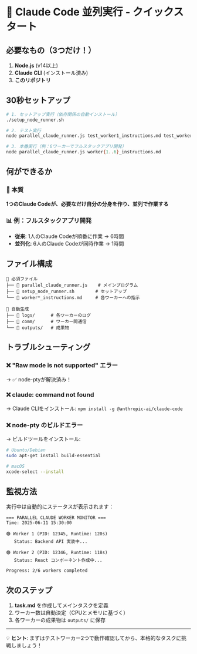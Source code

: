 # 🚀 Claude Code 並列実行 - クイックスタート

## 必要なもの（3つだけ！）

1. **Node.js** (v14以上)
2. **Claude CLI** (インストール済み)
3. **このリポジトリ**

## 30秒セットアップ

```bash
# 1. セットアップ実行（依存関係の自動インストール）
./setup_node_runner.sh

# 2. テスト実行
node parallel_claude_runner.js test_worker1_instructions.md test_worker2_instructions.md

# 3. 本番実行（例：6ワーカーでフルスタックアプリ開発）
node parallel_claude_runner.js worker{1..6}_instructions.md
```

## 何ができるか

### 🎯 本質
**1つのClaude Codeが、必要なだけ自分の分身を作り、並列で作業する**

### 📊 例：フルスタックアプリ開発
- **従来**: 1人のClaude Codeが順番に作業 → 6時間
- **並列化**: 6人のClaude Codeが同時作業 → 1時間

## ファイル構成

```
📁 必須ファイル
├── 📄 parallel_claude_runner.js    # メインプログラム
├── 📄 setup_node_runner.sh        # セットアップ
└── 📄 worker*_instructions.md     # 各ワーカーへの指示

📁 自動生成
├── 📂 logs/      # 各ワーカーのログ
├── 📂 comm/      # ワーカー間通信
└── 📂 outputs/   # 成果物
```

## トラブルシューティング

### ❌ "Raw mode is not supported" エラー
→ ✅ node-ptyが解決済み！

### ❌ claude: command not found
→ Claude CLIをインストール: `npm install -g @anthropic-ai/claude-code`

### ❌ node-pty のビルドエラー
→ ビルドツールをインストール:
```bash
# Ubuntu/Debian
sudo apt-get install build-essential

# macOS
xcode-select --install
```

## 監視方法

実行中は自動的にステータスが表示されます：
```
=== PARALLEL CLAUDE WORKER MONITOR ===
Time: 2025-06-11 15:30:00

🟢 Worker 1 (PID: 12345, Runtime: 120s)
   Status: Backend API 実装中...

🟢 Worker 2 (PID: 12346, Runtime: 118s)
   Status: React コンポーネント作成中...

Progress: 2/6 workers completed
```

## 次のステップ

1. **task.md** を作成してメインタスクを定義
2. ワーカー数は自動決定（CPUとメモリに基づく）
3. 各ワーカーの成果物は `outputs/` に保存

---

💡 **ヒント**: まずはテストワーカー2つで動作確認してから、本格的なタスクに挑戦しましょう！